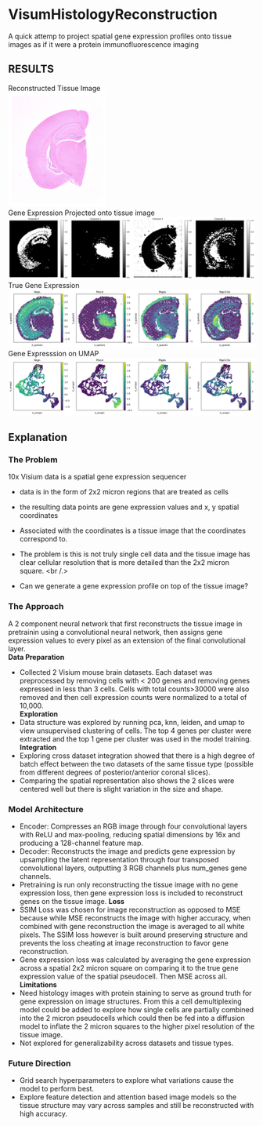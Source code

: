 # VisumHistologyReconstruction
 A quick attemp to project spatial gene expression profiles onto tissue images as if it were a protein immunofluorescence imaging

## RESULTS
Reconstructed Tissue Image<br>
<img src="IMAGES/image_recon.png" alt="Project Logo" width="200">  <br>
Gene Expression Projected onto tissue image<br>
<img src="IMAGES/gex_recon.png" alt="Project Logo" width="600">  <br>
True Gene Expression<br>
<img src="IMAGES/gex_true.png" alt="Project Logo" width="600">  <br>
Gene Expresssion on UMAP<br>
<img src="IMAGES/gex_leiden.png" alt="Project Logo" width="600">

## Explanation 
### The Problem
10x Visium data is a spatial gene expression sequencer<br />
- data is in the form of 2x2 micron regions that are treated as cells
- the resulting data points are gene expression values and x, y spatial coordinates
- Associated with the coordinates is a tissue image that the coordinates correspond to.

- The problem is this is not truly single cell data and the tissue image has clear cellular resolution that is more detailed than the 2x2 micron square. <br /.>
- Can we generate a gene expression profile on top of the tissue image?

### The Approach 
A 2 component neural network that first reconstructs the tissue image in pretrainin using a convolutional neural network, then assigns gene expression values to every pixel as an extension of the final convolutional layer.<br>
**Data Preparation**
- Collected 2 Visium mouse brain datasets. Each dataset was preprocessed by removing cells with < 200 genes and removing genes expressed in less than 3 cells. Cells with total counts>30000 were also removed and then cell expression counts were normalized to a total of 10,000. <br>
**Exploration**<br>
- Data structure was explored by running pca, knn, leiden, and umap to view unsupervised clustering of cells. The top 4 genes per cluster were extracted and the top 1 gene per cluster was used in the model training.<br>
**Integration**<br>
- Exploring cross dataset integration showed that there is a high degree of batch effect between the two datasets of the same tissue type (possible from different degrees of posterior/anterior coronal slices). <br>
- Comparing the spatial representation also shows the 2 slices were centered well but there is slight variation in the size and shape.<br>
		
### Model Architecture
- Encoder: Compresses an RGB image through four convolutional layers with ReLU and max-pooling, reducing spatial dimensions by 16x and producing a 128-channel feature map.
- Decoder: Reconstructs the image and predicts gene expression by upsampling the latent representation through four transposed convolutional layers, outputting 3 RGB channels plus num_genes gene channels.
- Pretraining is run only reconstructing the tissue image with no gene expression loss, then gene expression loss is included to reconstruct genes on the tissue image.
**Loss**<br>
- SSIM Loss was chosen for image reconstruction as opposed to MSE because while MSE reconstructs the image with higher accuracy, when combined with gene reconstruction the image is averaged to all white pixels. The SSIM loss however is built around preserving structure and prevents the loss cheating at image reconstruction to favor gene reconstruction. 
- Gene expression loss was calculated by averaging the gene expression across a spatial 2x2 micron square on comparing it to the true gene expression value of the spatial pseudocell. Then MSE across all.
**Limitations**<br>
- Need histology images with protein staining to serve as ground truth for gene expression on image structures. From this a cell demultiplexing model could be added to explore how single cells are partially combined into the 2 micron pseudocells which could then be fed into a diffusion model to inflate the 2 micron squares to the higher pixel resolution of the tissue image.
- Not explored for generalizability across datasets and tissue types.
### Future Direction
- Grid search hyperparameters to explore what variations cause the model to perform best. 
- Explore feature detection and attention based image models so the tissue structure may vary across samples and still be reconstructed with high accuracy.